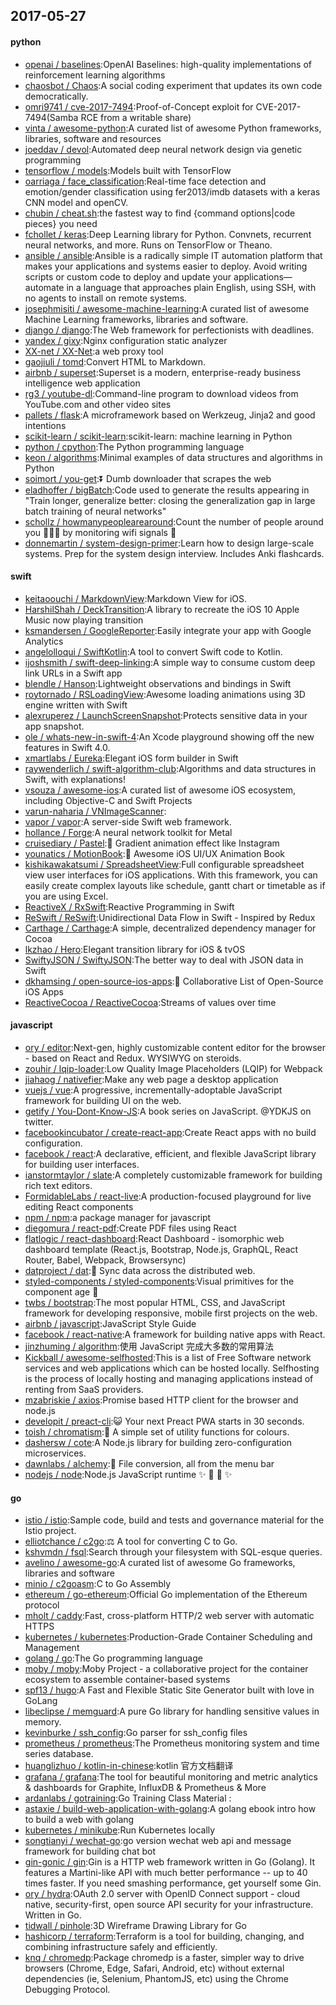 ## 2017-05-27

#### python
* [openai / baselines](https://github.com/openai/baselines):OpenAI Baselines: high-quality implementations of reinforcement learning algorithms
* [chaosbot / Chaos](https://github.com/chaosbot/Chaos):A social coding experiment that updates its own code democratically.
* [omri9741 / cve-2017-7494](https://github.com/omri9741/cve-2017-7494):Proof-of-Concept exploit for CVE-2017-7494(Samba RCE from a writable share)
* [vinta / awesome-python](https://github.com/vinta/awesome-python):A curated list of awesome Python frameworks, libraries, software and resources
* [joeddav / devol](https://github.com/joeddav/devol):Automated deep neural network design via genetic programming
* [tensorflow / models](https://github.com/tensorflow/models):Models built with TensorFlow
* [oarriaga / face_classification](https://github.com/oarriaga/face_classification):Real-time face detection and emotion/gender classification using fer2013/imdb datasets with a keras CNN model and openCV.
* [chubin / cheat.sh](https://github.com/chubin/cheat.sh):the fastest way to find {command options|code pieces} you need
* [fchollet / keras](https://github.com/fchollet/keras):Deep Learning library for Python. Convnets, recurrent neural networks, and more. Runs on TensorFlow or Theano.
* [ansible / ansible](https://github.com/ansible/ansible):Ansible is a radically simple IT automation platform that makes your applications and systems easier to deploy. Avoid writing scripts or custom code to deploy and update your applications— automate in a language that approaches plain English, using SSH, with no agents to install on remote systems.
* [josephmisiti / awesome-machine-learning](https://github.com/josephmisiti/awesome-machine-learning):A curated list of awesome Machine Learning frameworks, libraries and software.
* [django / django](https://github.com/django/django):The Web framework for perfectionists with deadlines.
* [yandex / gixy](https://github.com/yandex/gixy):Nginx configuration static analyzer
* [XX-net / XX-Net](https://github.com/XX-net/XX-Net):a web proxy tool
* [gaojiuli / tomd](https://github.com/gaojiuli/tomd):Convert HTML to Markdown.
* [airbnb / superset](https://github.com/airbnb/superset):Superset is a modern, enterprise-ready business intelligence web application
* [rg3 / youtube-dl](https://github.com/rg3/youtube-dl):Command-line program to download videos from YouTube.com and other video sites
* [pallets / flask](https://github.com/pallets/flask):A microframework based on Werkzeug, Jinja2 and good intentions
* [scikit-learn / scikit-learn](https://github.com/scikit-learn/scikit-learn):scikit-learn: machine learning in Python
* [python / cpython](https://github.com/python/cpython):The Python programming language
* [keon / algorithms](https://github.com/keon/algorithms):Minimal examples of data structures and algorithms in Python
* [soimort / you-get](https://github.com/soimort/you-get):⏬ Dumb downloader that scrapes the web
* [eladhoffer / bigBatch](https://github.com/eladhoffer/bigBatch):Code used to generate the results appearing in "Train longer, generalize better: closing the generalization gap in large batch training of neural networks"
* [schollz / howmanypeoplearearound](https://github.com/schollz/howmanypeoplearearound):Count the number of people around you 👨‍👨‍👦 by monitoring wifi signals 📡
* [donnemartin / system-design-primer](https://github.com/donnemartin/system-design-primer):Learn how to design large-scale systems. Prep for the system design interview. Includes Anki flashcards.

#### swift
* [keitaoouchi / MarkdownView](https://github.com/keitaoouchi/MarkdownView):Markdown View for iOS.
* [HarshilShah / DeckTransition](https://github.com/HarshilShah/DeckTransition):A library to recreate the iOS 10 Apple Music now playing transition
* [ksmandersen / GoogleReporter](https://github.com/ksmandersen/GoogleReporter):Easily integrate your app with Google Analytics
* [angelolloqui / SwiftKotlin](https://github.com/angelolloqui/SwiftKotlin):A tool to convert Swift code to Kotlin.
* [ijoshsmith / swift-deep-linking](https://github.com/ijoshsmith/swift-deep-linking):A simple way to consume custom deep link URLs in a Swift app
* [blendle / Hanson](https://github.com/blendle/Hanson):Lightweight observations and bindings in Swift
* [roytornado / RSLoadingView](https://github.com/roytornado/RSLoadingView):Awesome loading animations using 3D engine written with Swift
* [alexruperez / LaunchScreenSnapshot](https://github.com/alexruperez/LaunchScreenSnapshot):Protects sensitive data in your app snapshot.
* [ole / whats-new-in-swift-4](https://github.com/ole/whats-new-in-swift-4):An Xcode playground showing off the new features in Swift 4.0.
* [xmartlabs / Eureka](https://github.com/xmartlabs/Eureka):Elegant iOS form builder in Swift
* [raywenderlich / swift-algorithm-club](https://github.com/raywenderlich/swift-algorithm-club):Algorithms and data structures in Swift, with explanations!
* [vsouza / awesome-ios](https://github.com/vsouza/awesome-ios):A curated list of awesome iOS ecosystem, including Objective-C and Swift Projects
* [varun-naharia / VNImageScanner](https://github.com/varun-naharia/VNImageScanner):
* [vapor / vapor](https://github.com/vapor/vapor):A server-side Swift web framework.
* [hollance / Forge](https://github.com/hollance/Forge):A neural network toolkit for Metal
* [cruisediary / Pastel](https://github.com/cruisediary/Pastel):🎨 Gradient animation effect like Instagram
* [younatics / MotionBook](https://github.com/younatics/MotionBook):📖 Awesome iOS UI/UX Animation Book
* [kishikawakatsumi / SpreadsheetView](https://github.com/kishikawakatsumi/SpreadsheetView):Full configurable spreadsheet view user interfaces for iOS applications. With this framework, you can easily create complex layouts like schedule, gantt chart or timetable as if you are using Excel.
* [ReactiveX / RxSwift](https://github.com/ReactiveX/RxSwift):Reactive Programming in Swift
* [ReSwift / ReSwift](https://github.com/ReSwift/ReSwift):Unidirectional Data Flow in Swift - Inspired by Redux
* [Carthage / Carthage](https://github.com/Carthage/Carthage):A simple, decentralized dependency manager for Cocoa
* [lkzhao / Hero](https://github.com/lkzhao/Hero):Elegant transition library for iOS & tvOS
* [SwiftyJSON / SwiftyJSON](https://github.com/SwiftyJSON/SwiftyJSON):The better way to deal with JSON data in Swift
* [dkhamsing / open-source-ios-apps](https://github.com/dkhamsing/open-source-ios-apps):📱 Collaborative List of Open-Source iOS Apps
* [ReactiveCocoa / ReactiveCocoa](https://github.com/ReactiveCocoa/ReactiveCocoa):Streams of values over time

#### javascript
* [ory / editor](https://github.com/ory/editor):Next-gen, highly customizable content editor for the browser - based on React and Redux. WYSIWYG on steroids.
* [zouhir / lqip-loader](https://github.com/zouhir/lqip-loader):Low Quality Image Placeholders (LQIP) for Webpack
* [jiahaog / nativefier](https://github.com/jiahaog/nativefier):Make any web page a desktop application
* [vuejs / vue](https://github.com/vuejs/vue):A progressive, incrementally-adoptable JavaScript framework for building UI on the web.
* [getify / You-Dont-Know-JS](https://github.com/getify/You-Dont-Know-JS):A book series on JavaScript. @YDKJS on twitter.
* [facebookincubator / create-react-app](https://github.com/facebookincubator/create-react-app):Create React apps with no build configuration.
* [facebook / react](https://github.com/facebook/react):A declarative, efficient, and flexible JavaScript library for building user interfaces.
* [ianstormtaylor / slate](https://github.com/ianstormtaylor/slate):A completely customizable framework for building rich text editors.
* [FormidableLabs / react-live](https://github.com/FormidableLabs/react-live):A production-focused playground for live editing React components
* [npm / npm](https://github.com/npm/npm):a package manager for javascript
* [diegomura / react-pdf](https://github.com/diegomura/react-pdf):Create PDF files using React
* [flatlogic / react-dashboard](https://github.com/flatlogic/react-dashboard):React Dashboard - isomorphic web dashboard template (React.js, Bootstrap, Node.js, GraphQL, React Router, Babel, Webpack, Browsersync)
* [datproject / dat](https://github.com/datproject/dat):💾 Sync data across the distributed web.
* [styled-components / styled-components](https://github.com/styled-components/styled-components):Visual primitives for the component age 💅
* [twbs / bootstrap](https://github.com/twbs/bootstrap):The most popular HTML, CSS, and JavaScript framework for developing responsive, mobile first projects on the web.
* [airbnb / javascript](https://github.com/airbnb/javascript):JavaScript Style Guide
* [facebook / react-native](https://github.com/facebook/react-native):A framework for building native apps with React.
* [jinzhuming / algorithm](https://github.com/jinzhuming/algorithm):使用 JavaScript 完成大多数的常用算法
* [Kickball / awesome-selfhosted](https://github.com/Kickball/awesome-selfhosted):This is a list of Free Software network services and web applications which can be hosted locally. Selfhosting is the process of locally hosting and managing applications instead of renting from SaaS providers.
* [mzabriskie / axios](https://github.com/mzabriskie/axios):Promise based HTTP client for the browser and node.js
* [developit / preact-cli](https://github.com/developit/preact-cli):😺 Your next Preact PWA starts in 30 seconds.
* [toish / chromatism](https://github.com/toish/chromatism):🌈 A simple set of utility functions for colours.
* [dashersw / cote](https://github.com/dashersw/cote):A Node.js library for building zero-configuration microservices.
* [dawnlabs / alchemy](https://github.com/dawnlabs/alchemy):🔮 File conversion, all from the menu bar
* [nodejs / node](https://github.com/nodejs/node):Node.js JavaScript runtime ✨ 🐢 🚀 ✨

#### go
* [istio / istio](https://github.com/istio/istio):Sample code, build and tests and governance material for the Istio project.
* [elliotchance / c2go](https://github.com/elliotchance/c2go):⚖️ A tool for converting C to Go.
* [kshvmdn / fsql](https://github.com/kshvmdn/fsql):Search through your filesystem with SQL-esque queries.
* [avelino / awesome-go](https://github.com/avelino/awesome-go):A curated list of awesome Go frameworks, libraries and software
* [minio / c2goasm](https://github.com/minio/c2goasm):C to Go Assembly
* [ethereum / go-ethereum](https://github.com/ethereum/go-ethereum):Official Go implementation of the Ethereum protocol
* [mholt / caddy](https://github.com/mholt/caddy):Fast, cross-platform HTTP/2 web server with automatic HTTPS
* [kubernetes / kubernetes](https://github.com/kubernetes/kubernetes):Production-Grade Container Scheduling and Management
* [golang / go](https://github.com/golang/go):The Go programming language
* [moby / moby](https://github.com/moby/moby):Moby Project - a collaborative project for the container ecosystem to assemble container-based systems
* [spf13 / hugo](https://github.com/spf13/hugo):A Fast and Flexible Static Site Generator built with love in GoLang
* [libeclipse / memguard](https://github.com/libeclipse/memguard):A pure Go library for handling sensitive values in memory.
* [kevinburke / ssh_config](https://github.com/kevinburke/ssh_config):Go parser for ssh_config files
* [prometheus / prometheus](https://github.com/prometheus/prometheus):The Prometheus monitoring system and time series database.
* [huanglizhuo / kotlin-in-chinese](https://github.com/huanglizhuo/kotlin-in-chinese):kotlin 官方文档翻译
* [grafana / grafana](https://github.com/grafana/grafana):The tool for beautiful monitoring and metric analytics & dashboards for Graphite, InfluxDB & Prometheus & More
* [ardanlabs / gotraining](https://github.com/ardanlabs/gotraining):Go Training Class Material :
* [astaxie / build-web-application-with-golang](https://github.com/astaxie/build-web-application-with-golang):A golang ebook intro how to build a web with golang
* [kubernetes / minikube](https://github.com/kubernetes/minikube):Run Kubernetes locally
* [songtianyi / wechat-go](https://github.com/songtianyi/wechat-go):go version wechat web api and message framework for building chat bot
* [gin-gonic / gin](https://github.com/gin-gonic/gin):Gin is a HTTP web framework written in Go (Golang). It features a Martini-like API with much better performance -- up to 40 times faster. If you need smashing performance, get yourself some Gin.
* [ory / hydra](https://github.com/ory/hydra):OAuth 2.0 server with OpenID Connect support - cloud native, security-first, open source API security for your infrastructure. Written in Go.
* [tidwall / pinhole](https://github.com/tidwall/pinhole):3D Wireframe Drawing Library for Go
* [hashicorp / terraform](https://github.com/hashicorp/terraform):Terraform is a tool for building, changing, and combining infrastructure safely and efficiently.
* [knq / chromedp](https://github.com/knq/chromedp):Package chromedp is a faster, simpler way to drive browsers (Chrome, Edge, Safari, Android, etc) without external dependencies (ie, Selenium, PhantomJS, etc) using the Chrome Debugging Protocol.
